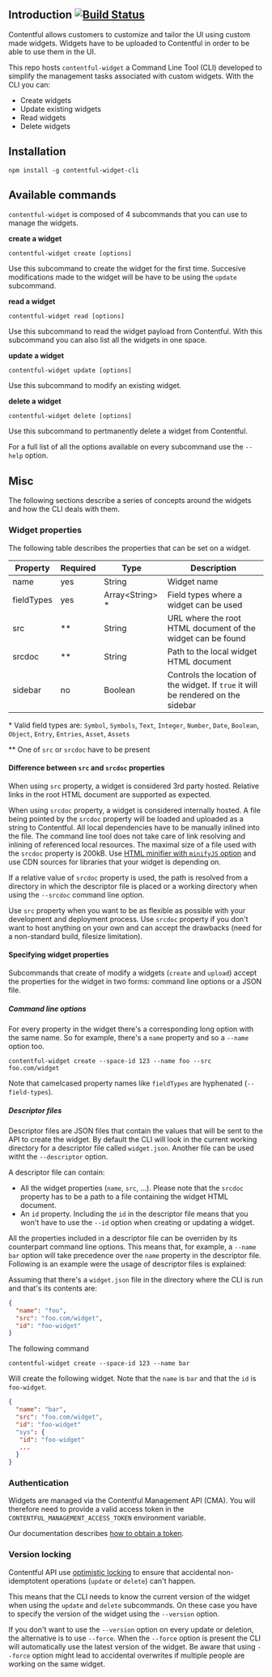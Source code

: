 ## Introduction [![Build Status](https://travis-ci.com/contentful/contentful-widget-cli.svg?token=GuTGqA8WbzXbprUpRd2Y&branch=master)](https://travis-ci.com/contentful/contentful-widget-cli)
Contentful allows customers to customize and tailor the UI using custom made widgets. Widgets have to be uploaded to Contentful in order to be able to use them in the UI.

This repo hosts `contentful-widget` a Command Line Tool (CLI) developed to simplify the management tasks associated with custom widgets. With the CLI you can:

- Create widgets
- Update existing widgets
- Read widgets
- Delete widgets

## Installation

```
npm install -g contentful-widget-cli
```


## Available commands

`contentful-widget` is composed of 4 subcommands that you can use to manage the widgets.

**create a widget**

```
contentful-widget create [options]
```
Use this subcommand to create the widget for the first time. Succesive modifications made to the widget will be have to be using the `update` subcommand.

**read a widget**

```
contentful-widget read [options]
```
Use this subcommand to read the widget payload from Contentful. With this subcommand you can also list all the widgets in one space.

**update a widget**

```
contentful-widget update [options]
```
Use this subcommand to modify an existing widget.
 
**delete a widget**

```
contentful-widget delete [options]
```

Use this subcommand to pertmanently delete a widget from Contentful.

For a full list of all the options available on every subcommand use the `--help` option.

## Misc

The following sections describe a series of concepts around the widgets and how the CLI deals with them.

### Widget properties

The following table describes the properties that can be set on a widget.

Property | Required| Type | Description
---------|---------|------|------------
name | yes | String | Widget name
fieldTypes | yes | Array\<String\> * | Field types where a widget can be used
src | ** | String | URL where the root HTML document of the widget can be found
srcdoc | ** | String | Path to the local widget HTML document
sidebar | no | Boolean | Controls the location of the widget. If `true` it will be rendered on the sidebar

\* Valid field types are: `Symbol`, `Symbols`, `Text`, `Integer`, `Number`, `Date`, `Boolean`, `Object`, `Entry`, `Entries`, `Asset`, `Assets`

\** One of `src` or `srcdoc` have to be present

#### Difference between `src` and `srcdoc` properties

When using `src` property, a widget is considered 3rd party hosted. Relative links in the root HTML document are supported as expected.

When using `srcdoc` property, a widget is considered internally hosted. A file being pointed by the `srcdoc` property will be loaded and uploaded as a string to Contentful. All local dependencies have to be manually inlined into the file. The command line tool does not take care of link resolving and inlining of referenced local resources. The maximal size of a file used with the `srcdoc` property is 200kB. Use [HTML minifier with `minifyJS` option](https://www.npmjs.com/package/html-minifier) and use CDN sources for libraries that your widget is depending on.

If a relative value of `srcdoc` property is used, the path is resolved from a directory in which the descriptor file is placed or a working directory when using the `--srcdoc` command line option.

Use `src` property when you want to be as flexible as possible with your development and deployment process. Use `srcdoc` property if you don't want to host anything on your own and can accept the drawbacks (need for a non-standard build, filesize limitation). 

#### Specifying widget properties

Subcommands that create of modify a widgets (`create` and `upload`) accept the properties for the widget in two forms: command line options or a JSON file.

##### Command line options

For every property in the widget there's a corresponding long option with the same name. So for example, there's a `name` property and so a `--name` option too.

```
contentful-widget create --space-id 123 --name foo --src foo.com/widget
```
Note that camelcased property names like `fieldTypes` are hyphenated (`--field-types`).

##### Descriptor files

Descriptor files are JSON files that contain the values that will be sent to the API to create the widget. By default the CLI will look in the current working directory for a descriptor file called `widget.json`. Another file can be used witht the `--descriptor` option.

A descriptor file can contain:

- All the widget properties (`name`, `src`, ...). Please note that the `srcdoc` property has to be a path to a file containing the widget HTML document.
- An `id` property. Including the `id` in the descriptor file means that you won't have to use the `--id` option when creating or updating a widget.

All the properties included in a descriptor file can be overriden by its counterpart command line options. This means that, for example, a `--name bar` option will take precedence over the `name` property in the descriptor file. Following is an example were the usage of descriptor files is explained:

Assuming that there's a `widget.json` file in the directory where the CLI is run and that's its contents are:

```json
{
  "name": "foo",
  "src": "foo.com/widget",
  "id": "foo-widget"
}
```

The following command

```
contentful-widget create --space-id 123 --name bar
```

Will create the following widget. Note that the `name` is `bar` and that the `id` is `foo-widget`.

```json
{
  "name": "bar",
  "src": "foo.com/widget",
  "id": "foo-widget"
  "sys": {
   "id": "foo-widget"
   ...
  }
}
```


### Authentication

Widgets are managed via the Contentful Management API (CMA).
You will therefore need to provide a valid access token in the
`CONTENTFUL_MANAGEMENT_ACCESS_TOKEN` environment variable.

Our documentation describes [how to obtain a token](https://www.contentful.com/developers/docs/references/authentication/#getting-an-oauth-token).


### Version locking

Contentful API use [optimistic locking](https://www.contentful.com/developers/docs/references/content-management-api/#/introduction/updating-and-version-locking) to ensure that accidental non-idemptotent operations (`update` or `delete`) can't happen.

This means that the CLI  needs to know the current version of the widget when using the `update` and `delete` subcommands. On these case you have to specify the version of the widget using the `--version` option.

If you don't want to use the `--version` option on every update or deletion, the alternative is to use `--force`. When the `--force` option is present the CLI will automatically use the latest version of the widget. Be aware that using `--force` option might lead to accidental overwrites if multiple people are working on the same widget.
